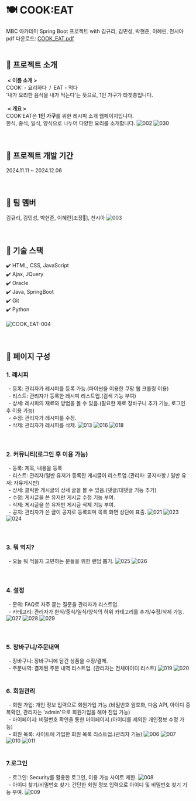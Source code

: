 # 🍽 COOK:EAT
MBC 아카데미 Spring Boot 프로젝트 with 김규리, 김민성, 박현준, 이혜린, 천시아
<br>
pdf 다운로드: [COOK_EAT.pdf](https://github.com/user-attachments/files/18217940/COOK_EAT.pdf)
<br><br>
## 🍴 프로젝트 소개
&nbsp;<b>< 이름 소개 ></b>
<br>
COOK: - 요리하다&ensp;/&ensp;EAT - 먹다
<br/>
'내가 요리한 음식을 내가 먹는다'는 뜻으로, 1인 가구가 타겟층입니다.
<br><br>
&nbsp;<b>< 개요 ></b>
<br>
COOK:EAT은 <b>1인 가구</b>를 위한 레시피 소개 웹페이지입니다.
<br/>
한식, 중식, 일식, 양식으로 나누어 다양한 요리를 소개합니다.
![002](https://github.com/user-attachments/assets/1336c10a-c220-4989-a577-339089b39a09)
![030](https://github.com/user-attachments/assets/a97b3a37-ec37-4492-baff-b9609c06f63c)
<br>
<br>
<br>

## 🍴 프로젝트 개발 기간
2024.11.11 ~ 2024.12.06
<br><br><br>

## 🍴 팀 멤버
김규리, 김민성, 박현준, 이혜린[조장🌟], 천시아
![003](https://github.com/user-attachments/assets/1facde83-ebad-44d5-991c-ca8421063af5)
<br>
<br>
<br>

## 🍴 기술 스택
✔️ HTML, CSS, JavaScript<br>
✔️ Ajax, JQuery<br>
✔️ Oracle<br>
✔️ Java, SpringBoot<br>
✔️ Git<br>
✔️ Python<br><br>
![COOK_EAT-004](https://github.com/user-attachments/assets/5790c08f-6d2b-4b49-ada6-a8228d50e220)
<br>
<br>
<br>

## 🍴 페이지 구성
### 1. 레시피<br>
&ensp;- 등록: 관리자가 레시피를 등록 가능.(파이썬을 이용한 쿠팡 웹 크롤링 이용)
<br/>
&ensp;- 리스트: 관리자가 등록한 레시피 리스트업.(검색 기능 부여)
<br/>
&ensp;- 상세: 레시피의 재료와 방법을 볼 수 있음.(필요한 재료 장바구니 추가 기능, 로그인 후 이용 가능)
<br/>
&ensp;- 수정: 관리자가 레시피를 수정.
<br/>
&ensp;- 삭제: 관리자가 레시피를 삭제.
![013](https://github.com/user-attachments/assets/0575772e-c1ef-4be9-97a1-19a8f2620e6a)
![016](https://github.com/user-attachments/assets/9418a6f5-89bd-4084-a8bd-b9b113832490)
![018](https://github.com/user-attachments/assets/dc04b611-3488-49ca-9127-a9d5a05725fd)
<br/>
<br/>
<br/>
### 2. 커뮤니티(로그인 후 이용 가능)<br>
&ensp;- 등록: 제목, 내용을 등록
<br/>
&ensp;- 리스트: 관리자/일반 유저가 등록한 게시글이 리스트업.(관리자: 공지사항 / 일반 유저: 자유게시판)
<br/>
&ensp;- 상세: 클릭한 게시글의 상세 글을 볼 수 있음.(댓글/대댓글 기능 추가)
<br/>
&ensp;- 수정: 게시글을 쓴 유저만 게시글 수정 기능 부여.
<br/>
&ensp;- 삭제: 게시글을 쓴 유저만 게시글 삭제 기능 부여.
<br/>
&ensp;- 공지: 관리자가 쓴 글이 공지로 등록되며 목록 화면 상단에 표출.
![021](https://github.com/user-attachments/assets/c8c5d837-3525-4fc9-affb-58cab0606047)
![023](https://github.com/user-attachments/assets/72454cdf-89de-4f82-a82f-76a06b9a28c4)
![024](https://github.com/user-attachments/assets/4fd36612-b6e5-4cc7-9bf1-d0169135904b)
<br/>
<br/>
<br/>
### 3. 뭐 먹지?<br>
&ensp;- 오늘 뭐 먹을지 고민하는 분들을 위한 랜덤 뽑기.
![025](https://github.com/user-attachments/assets/5110002a-6fac-4297-a98b-6e39c247a48d)
![026](https://github.com/user-attachments/assets/d6e617c0-158c-41a3-a2b0-acffef0d5a37)
<br/>
<br/>
<br/>
### 4. 설정<br>
&ensp;- 문의: FAQ로 자주 묻는 질문을 관리자가 리스트업.
<br/>
&ensp;- 카테고리: 관리자가 한식/중식/일식/양식의 하위 카테고리를 추가/수정/삭제 가능.
![027](https://github.com/user-attachments/assets/7d6f35cc-533b-41bd-b4bf-131ac15c21b6)
![028](https://github.com/user-attachments/assets/4aacacea-0730-4ac8-b86f-a22accd013c3)
![029](https://github.com/user-attachments/assets/b54391ba-48c4-40ad-97c7-e55e95a49d0f)
<br/>
<br/>
<br/>
### 5. 장바구니/주문내역<br>
&ensp;- 장바구니: 장바구니에 담긴 상품을 수정/결제.
<br/>
&ensp;- 주문내역: 결제된 주문 내역 리스트업. (관리자는 전체아이디 리스트)
![019](https://github.com/user-attachments/assets/c713526f-b318-4810-b897-c09b5d72ec30)
![020](https://github.com/user-attachments/assets/725bb086-3151-48de-9ead-cd896630deed)
<br/>
<br/>
### 6. 회원관리<br>
&ensp;- 회원 가입: 개인 정보 입력으로 회원가입 가능.(비밀번호 암호화, 다음 API, 아이디 중복확인, 관리자는 'admin'으로 회원가입을 해야 진입 가능)
<br/>
&ensp;- 마이페이지: 비밀번호 확인을 통한 마이페이지.(아이디를 제외한 개인정보 수정 가능)
<br/>
&ensp;- 회원 목록: 사이트에 가입한 회원 목록 리스트업.(관리자 기능)
![006](https://github.com/user-attachments/assets/129cc0ca-6544-47a7-89f9-46eb62ba853f)
![007](https://github.com/user-attachments/assets/6c3e6733-9c13-4ff3-8630-f6578a2f48d8)
![010](https://github.com/user-attachments/assets/9b81babc-d09a-48c1-a831-d79fc0098f39)
![011](https://github.com/user-attachments/assets/758fae7e-7aed-4ea3-91db-e68b1fb8ac54)
<br/>
<br/>
### 7.로그인<br>
&ensp;- 로그인: Security를 활용한 로그인, 이용 가능 사이트 제한.
![008](https://github.com/user-attachments/assets/e5a0ae0a-11dd-4415-b368-b45b6dc23de7)
<br/>
&ensp;- 아이디 찾기/비밀번호 찾기: 간단한 회원 정보 입력으로 아이디 및 비밀번호 찾기 기능 부여.
![009](https://github.com/user-attachments/assets/32b95554-fd2e-4352-b384-817f2fe1d602)
<br/>
